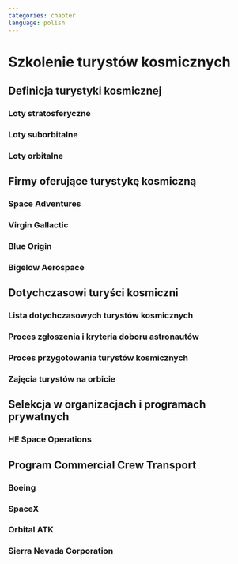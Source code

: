 ```yaml
---
categories: chapter
language: polish
---
```


# Szkolenie turystów kosmicznych
<!-- TODO: Szkolenie turystów kosmicznych
- If a regular average person were blasted into space with astronauts, would he or she survive?
- Clayton C. Anderson, US Astronaut, Retired, Written Jul 10, 2014
- Most certainly they would survive.  This is exactly what the Russians have been doing for quite some time now, in their "Spaceflight Participant" program.  For a substantial fee (upwards of $30 million these days), folks are allowed to fly to the ISS as a "tourist" (probably not the word the Russians prefer).  I trained very briefly with Lance Bass in Star City, Russia, one of the first to venture into this program.  While he did not fly, he helped pave the way for others including South African Mark Shuttleworth and US citizens Dennis Tito and Greg Olsen.  Soon, the United Kingdom's Sarah Brightman will become the next tourist to go.
- All of these folks receive basic training in Russian systems (how to poop and pee and eat/sleep !), Russian language and emergency operations and survival training.  However, it should be noted that Brightman failed to participate in her recent opportunities for winter and water survival training, making her much more dependent on the abilities of her professional Russian Cosmonaut crew mates and a bigger liability in the event of a serious emergency.  Perhaps she'll pick up those skills somewhere else or at a later date.  The professional astronauts and cosmonauts will ensure the "tourist" survives... it's part of their job and a huge source of pride and responsibility.  I would venture to guess that "all will be well."
-->

## Definicja turystyki kosmicznej

### Loty stratosferyczne

### Loty suborbitalne

### Loty orbitalne

## Firmy oferujące turystykę kosmiczną

### Space Adventures

### Virgin Gallactic

### Blue Origin

### Bigelow Aerospace

## Dotychczasowi turyści kosmiczni

### Lista dotychczasowych turystów kosmicznych

### Proces zgłoszenia i kryteria doboru astronautów

### Proces przygotowania turystów kosmicznych

### Zajęcia turystów na orbicie

## Selekcja w organizacjach i programach prywatnych

### HE Space Operations
<!-- TODO: HE Space Operations Astronautiren
- Frima HE Space na początku roku 2016 rozpoczęła proces poszukiwania kandydatki na astronautę.
-->

## Program Commercial Crew Transport

### Boeing

### SpaceX

### Orbital ATK

### Sierra Nevada Corporation
